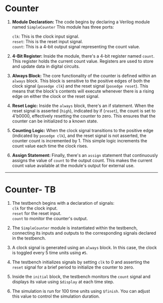 # Counter

1. **Module Declaration:** The code begins by declaring a Verilog module named `SimpleCounter` This module has three ports:

    `clk`: This is the clock input signal. <br>
    `reset`: This is the reset input signal. <br>
    `count`: This is a 4-bit output signal representing the count value. <br>

2. **4-Bit Register:** Inside the module, there's a 4-bit register named `count`. This register holds the current count value. Registers are used to store and update data in digital circuits.

3. **Always Block:** The core functionality of the counter is defined within an `always` block. This block is sensitive to the positive edges of both the clock signal (`posedge clk`) and the reset signal (`posedge reset`). This means that the block's contents will execute whenever there is a rising edge on either the clock or the reset signal.

4. **Reset Logic:** Inside the `always` block, there's an if statement. When the reset signal is asserted (`high`), indicated by if (`reset`), the count is set to 4'b0000, effectively resetting the counter to zero. This ensures that the counter can be initialized to a known state.

5. **Counting Logic:** When the clock signal transitions to the positive edge (indicated by `posedge clk`), and the reset signal is not asserted, the counter count is incremented by 1. This simple logic increments the count value each time the clock rises.

6. **Assign Statement:** Finally, there's an `assign` statement that continuously assigns the value of `count` to the output count. This makes the current count value available at the module's output for external use.

<hr>

# Counter- TB

1. The testbench begins with a declaration of signals:  <br>
            `clk` for the clock input. <br>
            `reset` for the reset input. <br>
            `count` to monitor the counter's output. <br>

2. The `SimpleCounter` module is instantiated within the testbench, connecting its inputs and outputs to the corresponding signals declared in the testbench.

3. A clock signal is generated using an `always` block. In this case, the clock is toggled every 5 time units using `#5`.

4. The testbench initializes signals by setting `clk` to 0 and asserting the `reset` signal for a brief period to initialize the counter to zero.

5. Inside the `initial` block, the testbench monitors the `count` signal and displays its value using `$display` at each time step.

6. The simulation is run for 100 time units using `$finish`. You can adjust this value to control the simulation duration.
